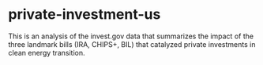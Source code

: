# private-investment-us
This is an analysis of the invest.gov data that summarizes the impact of the three landmark bills (IRA, CHIPS+, BIL) that catalyzed private investments in clean energy transition.